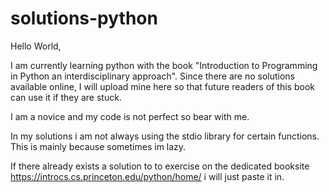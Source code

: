 # solutions-python
Hello World,

I am currently learning python with the book "Introduction to Programming in Python an interdisciplinary approach".
Since there are no solutions available online, I will upload mine here so that future readers of this book can use it if they are stuck.

I am a novice and my code is not perfect so bear with me.

In my solutions i am not always using the stdio library for certain functions. This is mainly because sometimes im lazy.

If there already exists a solution to to exercise on the dedicated booksite https://introcs.cs.princeton.edu/python/home/ i will just paste it in.

